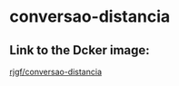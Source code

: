 # conversao-distancia

## Link to the Dcker image:
[rjgf/conversao-distancia](https://hub.docker.com/repository/docker/rjgf/conversao-distancia/general)